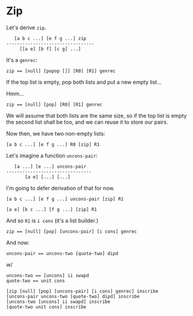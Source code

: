 # Zip

Let's derive `zip`.

       [a b c ...] [e f g ...] zip
    ---------------------------------
         [[a e] [b f] [c g] ...]

It's a `genrec`:

    zip == [null] [popop []] [R0] [R1] genrec

If the top list is empty, pop both lists and put a new empty list...

Hmm...

    zip == [null] [pop] [R0] [R1] genrec

We will assume that both lists are the same size, so if the top list is empty the second list shall be too, and we can reuse it to store our pairs.

Now then, we have two non-empty lists:

    [a b c ...] [e f g ...] R0 [zip] R1

Let's imagine a function `uncons-pair`:

       [a ...] [e ...] uncons-pair
    --------------------------------
           [a e] [...] [...]

I'm going to defer derivation of that for now.

    [a b c ...] [e f g ...] uncons-pair [zip] R1

    [a e] [b c ...] [f g ...] [zip] R1

And so `R1` is `i cons` (it's a list builder.)

    zip == [null] [pop] [uncons-pair] [i cons] genrec

And now:

    uncons-pair == uncons-two [quote-two] dipd

w/

    uncons-two == [uncons] ii swapd
    quote-two == unit cons

    [zip [null] [pop] [uncons-pair] [i cons] genrec] inscribe
    [uncons-pair uncons-two [quote-two] dipd] inscribe
    [uncons-two [uncons] ii swapd] inscribe
    [quote-two unit cons] inscribe

